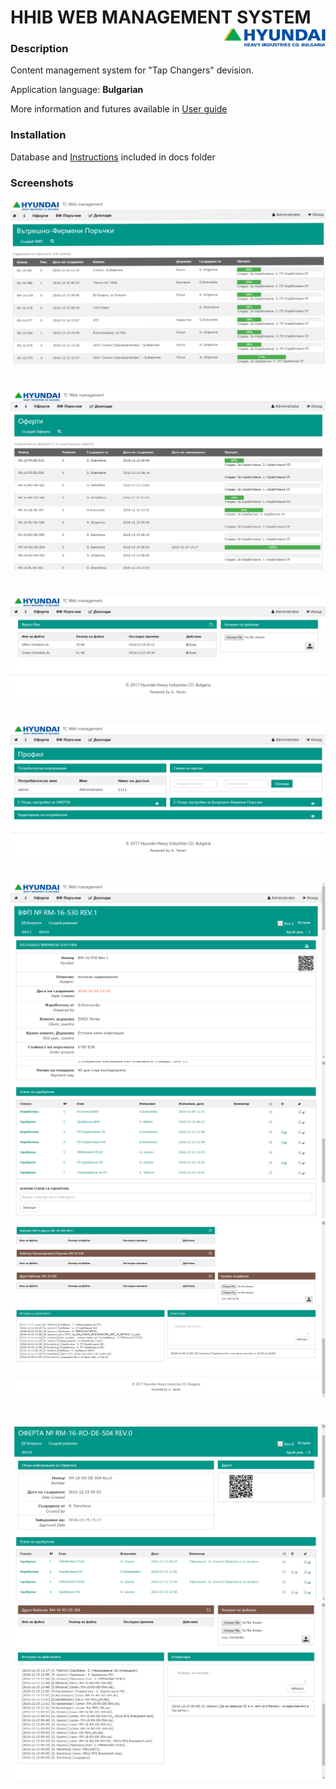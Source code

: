 
HHIB WEB MANAGEMENT SYSTEM <a href="http://www.hhi-co.bg/en"><img src="docs/logo.svg" title="Logo" align="right" height="30" /></a> 
======
<!--
[![Demo](https://img.shields.io/badge/Demo-Online-green.svg?style=for-the-badge)](http://hhib.azurewebsites.net/)
-->

### Description
Content management system for "Tap Changers" devision. 

Application language: **Bulgarian**

More information and futures available in [User guide](https://github.com/atanasyanew/HHIB/tree/master/_Resources/Instruction_web_management.pdf)

### Installation
Database and [Instructions](docs/Installation_web_management.pdf) included in docs folder

### Screenshots
![FitLog](docs/screenshots/hhib-01.png "Orders table")
#
![FitLog](docs/screenshots/hhib-02.png "Offers table")
#
![FitLog](docs/screenshots/hhib-03.png "Reports")
#
![FitLog](docs/screenshots/hhib-04.png "Profile panel")
#
![FitLog](docs/screenshots/hhib-09.png "Order")
![FitLog](docs/screenshots/hhib-10.png "Order")
![FitLog](docs/screenshots/hhib-11.png "Order")
#
![FitLog](docs/screenshots/hhib-15.png "Offer")
![FitLog](docs/screenshots/hhib-16.png "Offer")





